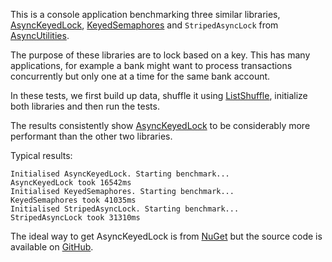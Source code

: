 This is a console application benchmarking three similar libraries, [AsyncKeyedLock](https://github.com/MarkCiliaVincenti/AsyncKeyedLock), [KeyedSemaphores](https://github.com/amoerie/keyed-semaphores) and `StripedAsyncLock` from [AsyncUtilities](https://www.nuget.org/packages/AsyncUtilities).

The purpose of these libraries are to lock based on a key. This has many applications, for example a bank might want to process transactions concurrently but only one at a time for the same bank account.

In these tests, we first build up data, shuffle it using [ListShuffle](https://github.com/MarkCiliaVincenti/ListShuffle), initialize both libraries and then run the tests.

The results consistently show [AsyncKeyedLock](https://github.com/MarkCiliaVincenti/AsyncKeyedLock) to be considerably more performant than the other two libraries.

Typical results:

````
Initialised AsyncKeyedLock. Starting benchmark...
AsyncKeyedLock took 16542ms
Initialised KeyedSemaphores. Starting benchmark...
KeyedSemaphores took 41035ms
Initialised StripedAsyncLock. Starting benchmark...
StripedAsyncLock took 31310ms
````

The ideal way to get AsyncKeyedLock is from [NuGet](https://www.nuget.org/packages/AsyncKeyedLock) but the source code is available on [GitHub](https://github.com/MarkCiliaVincenti/AsyncKeyedLock).